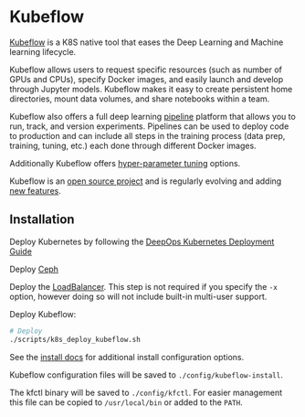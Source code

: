 # Kubeflow

[Kubeflow](https://www.kubeflow.org/docs/) is a K8S native tool that eases the Deep Learning and Machine learning lifecycle.

Kubeflow allows users to request specific resources (such as number of GPUs and CPUs), specify Docker images, and easily launch and develop through Jupyter models. Kubeflow makes it easy to create persistent home directories, mount data volumes, and share notebooks within a team.

Kubeflow also offers a full deep learning [pipeline](https://www.kubeflow.org/docs/pipelines/overview/pipelines-overview/) platform that allows you to run, track, and version experiments. Pipelines can be used to deploy code to production and can include all steps in the training process (data prep, training, tuning, etc.) each done through different Docker images.

Additionally Kubeflow offers [hyper-parameter tuning](https://github.com/kubeflow/katib) options.

Kubeflow is an [open source project](https://github.com/kubeflow/kubeflow) and is regularly evolving and adding [new features](https://github.com/kubeflow/kubeflow/blob/master/ROADMAP.md).

## Installation

Deploy Kubernetes by following the [DeepOps Kubernetes Deployment Guide](kubernetes-cluster.md)

Deploy [Ceph](kubernetes-cluster.md#persistent-storage)

Deploy the [LoadBalancer](ingress.md#on-prem-loadbalancer). This step is not required if you specify the `-x` option, however doing so will not include built-in multi-user support.


Deploy Kubeflow:

```sh
# Deploy
./scripts/k8s_deploy_kubeflow.sh

```

See the [install docs](https://www.kubeflow.org/docs/started/k8s/overview/) for additional install configuration options.

Kubeflow configuration files will be saved to `./config/kubeflow-install`.

The kfctl binary will be saved to `./config/kfctl`. For easier management this file can be copied to `/usr/local/bin` or added to the `PATH`.
